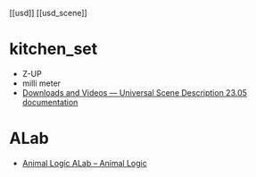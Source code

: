 [[usd]]
[[usd_scene]]

# kitchen_set
- Z-UP
- milli meter
- [Downloads and Videos — Universal Scene Description 23.05 documentation](https://openusd.org/release/dl_downloads.html#assets)

# ALab
- [Animal Logic ALab – Animal Logic](https://animallogic.com/alab/)
